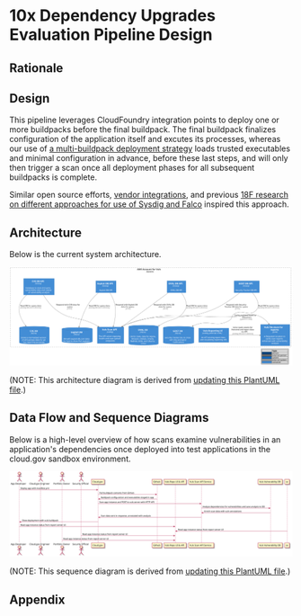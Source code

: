 # 10x Dependency Upgrades Evaluation Pipeline Design

## Rationale

## Design

This pipeline leverages CloudFoundry integration points to deploy one or more buildpacks before the final buildpack. The final buildpack finalizes configuration of the application itself and excutes its processes, whereas our use of [a multi-buildpack deployment strategy](https://docs.cloudfoundry.org/buildpacks/use-multiple-buildpacks.html) loads trusted executables and minimal configuration in advance, before these last steps, and will only then trigger a scan once all deployment phases for all subsequent buildpacks is complete.

Similar open source efforts, [vendor integrations](https://blog.aquasec.com/using-aqua-to-secure-applications-on-pivotal-cloud-foundry), and previous [18F research on different approaches for use of Sysdig and Falco](https://youtu.be/wFQOXMcZnQg?t=1485) inspired this approach.

## Architecture

Below is the current system architecture.

![Vuls Architecture Diagram](./architecture.svg)

(NOTE: This architecture diagram is derived from [updating this PlantUML file](./architecture.puml).)

## Data Flow and Sequence Diagrams

Below is a high-level overview of how scans examine vulnerabilities in an
application's dependencies once deployed into test applications in the cloud.gov
sandbox environment.

![Vuls Scan Sequence Diagram](./scan_sequence_diagram.svg)

(NOTE: This sequence diagram is derived from [updating this PlantUML file](./scan_sequence_diagram.puml).)

## Appendix
